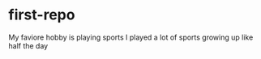 # first-repo
My faviore hobby is playing sports
I played a lot of sports growing up
like half the day
